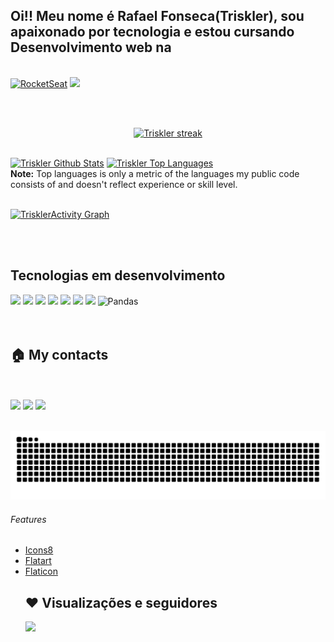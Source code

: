 ## Oi!! Meu nome é Rafael Fonseca(Triskler), sou apaixonado por tecnologia e estou cursando Desenvolvimento web na 
<br>
<a href="https://www.rocketseat.com.br/" target="_blank"> <img title="RocketSeat" height="100em" src="https://www.rocketseat.com.br/icons/icon-48x48.png" /></a> <a target="_blank" href="https://www.dio.me/"><img height="100em" src="https://user-images.githubusercontent.com/88354341/153638478-1506d478-d183-45c4-bd8a-d2b1c75c5494.png" /></a>

 <br> <br>
 
 <div>
  <p align="center">
    <a href="https://github.com/triskler/triskler.git">
        <img title="🔥 Get streak stats for your profile at git.io/streak-stats" alt="Triskler streak" src="https://github-readme-streak-stats.herokuapp.com/?user=triskler&theme=black-ice&hide_border=true&stroke=0000&background=060A0CD0"/>
    </a>
  </p>
 <br/>
  <a href="https://github.com/triskler/triskler.git"><img alt="Triskler Github Stats" height="180em" src="https://github-readme-stats.vercel.app/api?username=triskler&show_icons=true&count_private=true&theme=react&hide_border=true&bg_color=0D1117" /></a>
  <a href="https://github.com/triskler/triskler.git"><img alt="Triskler Top Languages" height="180em" src="https://github-readme-stats.vercel.app/api/top-langs/?username=triskler&langs_count=8&count_private=true&layout=compact&theme=react&hide_border=true&bg_color=0D1117" /></a>
  <br/>
  <b>Note:</b> Top languages is only a metric of the languages my public code consists of and doesn't reflect experience or skill level.


<br/>
<br/>

<a href="https://github.com/triskler/triskler.git"><img alt="TrisklerActivity Graph" src="https://activity-graph.herokuapp.com/graph?username=triskler&bg_color=0D1117&color=5BCDEC&line=5BCDEC&point=FFFFFF&hide_border=true" /></a>

<br/>
<br/>
 </div>

  

</p>
  






## Tecnologias em desenvolvimento
<div text-align="center">
 <img height="45em" src="https://user-images.githubusercontent.com/88354341/142721080-aff10711-8598-4e9a-9fbb-0aa23f85b072.png" />
 <img height="45em" src="https://user-images.githubusercontent.com/88354341/142721192-e5b70c10-d72c-4b49-9129-4076cc8ec210.png" /> 
 <img height="45em" src="https://user-images.githubusercontent.com/88354341/142721277-1e299101-1290-4707-a555-dcadc0a04d81.png" /> 
 <img height="45em" src="https://user-images.githubusercontent.com/88354341/142721365-3e1b8a8f-92a2-45ac-b1bf-2372a179c1c9.png" />
 <img height="45em" src="https://user-images.githubusercontent.com/88354341/142721791-e456e3e5-89fb-46ea-a9cd-52bec1dd8d76.png" />
 <img height="45em" src="https://img.icons8.com/color/48/000000/javascript--v2.png" />
 <img height="45em" src="https://user-images.githubusercontent.com/88354341/142722531-0d2e8b81-535a-4614-8956-df24df1cc7e3.png" />
 <img height="40em" title="Pandas" src="https://upload.wikimedia.org/wikipedia/commons/3/3f/Git_icon.svg" />
 
</div>
<br>
<br>


## 🏠 My contacts


</div>
<br>
<br>

<div> 
  <a href = "mailto:contatofonseca.wutang@gmail.com"><img height="40em" src="https://user-images.githubusercontent.com/88354341/142720947-15e7a442-7ee6-48ab-847d-5bd22a384c2b.png" target="_blank"></a>
  <a href="https://www.linkedin.com/in/rafael-brum-fonseca" target="_blank"><img height="40em" src="https://user-images.githubusercontent.com/88354341/142720989-18904c87-b15c-4df9-83a1-c2062dd8f100.png" target="_blank"></a>
  <a href="https://www.codecademy.com/profiles/Triskler" target="_blank"><img height="40em" src="https://user-images.githubusercontent.com/88354341/142732566-d886ee3e-c5b5-4189-8e00-b44ce61093b4.png" target="_blank"/></a>
 </div>
 
 <br>
 
 
 



 ![Snake animation](https://github.com/triskler/triskler/blob/output/github-contribution-grid-snake.svg)
  
  <footer>
    <h6> Features </h6>
      <ul>    
        <li><a href="https://icons8.com/icon/tGvHBPJaKqEd/javascript" target="_blank">Icons8</a></li>
        <li><a href="https://www.iconfinder.com/Flatart" target="_blank">Flatart</a></li>
        <li><a href="https://www.flaticon.com" target="_blank">Flaticon</a></li>
       
##  ❤ Visualizações e seguidores
<a href="https://github.com/Meghna-DAS/github-profile-views-counter">
    <img src="https://komarev.com/ghpvc/?username=triskler-hub">
</a>
  </footer>


<!---
triskler/triskler is a ✨ special ✨ repository because its `README.md` (this file) appears on your GitHub profile.
You can click the Preview link to take a look at your changes.
--->


